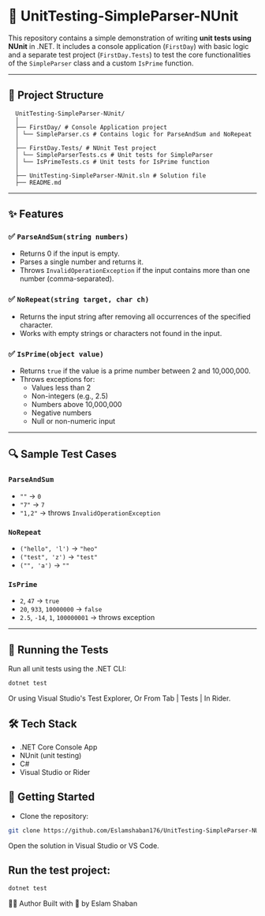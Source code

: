 # 🧪 UnitTesting-SimpleParser-NUnit

This repository contains a simple demonstration of writing **unit tests using NUnit** in .NET. It includes a console application (`FirstDay`) with basic logic and a separate test project (`FirstDay.Tests`) to test the core functionalities of the `SimpleParser` class and a custom `IsPrime` function.

---

## 📁 Project Structure
```
  UnitTesting-SimpleParser-NUnit/
  │
  ├── FirstDay/ # Console Application project
  │ └── SimpleParser.cs # Contains logic for ParseAndSum and NoRepeat
  │
  ├── FirstDay.Tests/ # NUnit Test project
  │ └── SimpleParserTests.cs # Unit tests for SimpleParser
  │ └── IsPrimeTests.cs # Unit tests for IsPrime function
  │
  ├── UnitTesting-SimpleParser-NUnit.sln # Solution file
  ├── README.md
```
---

## ✨ Features

### ✅ `ParseAndSum(string numbers)`
- Returns 0 if the input is empty.
- Parses a single number and returns it.
- Throws `InvalidOperationException` if the input contains more than one number (comma-separated).

### ✅ `NoRepeat(string target, char ch)`
- Returns the input string after removing all occurrences of the specified character.
- Works with empty strings or characters not found in the input.

### ✅ `IsPrime(object value)`
- Returns `true` if the value is a prime number between 2 and 10,000,000.
- Throws exceptions for:
  - Values less than 2
  - Non-integers (e.g., 2.5)
  - Numbers above 10,000,000
  - Negative numbers
  - Null or non-numeric input

---

## 🔍 Sample Test Cases

### `ParseAndSum`
- `""` → `0`
- `"7"` → `7`
- `"1,2"` → throws `InvalidOperationException`

### `NoRepeat`
- `("hello", 'l')` → `"heo"`
- `("test", 'z')` → `"test"`
- `("", 'a')` → `""`

### `IsPrime`
- `2`, `47` → `true`
- `20`, `933`, `10000000` → `false`
- `2.5`, `-14`, `1`, `100000001` → throws exception

---

## 🧪 Running the Tests

Run all unit tests using the .NET CLI:

```bash
dotnet test
```

Or using Visual Studio's Test Explorer, Or From Tab | Tests | In Rider.

## 🛠 Tech Stack
- .NET Core Console App
- NUnit (unit testing)
- C#
- Visual Studio or Rider

## 🚀 Getting Started

- Clone the repository:
```bash
git clone https://github.com/Eslamshaban176/UnitTesting-SimpleParser-NUnit.git
```
Open the solution in Visual Studio or VS Code.

## Run the test project:
```bash
dotnet test
```
🙋‍♂️ Author
Built with 💙 by Eslam Shaban


